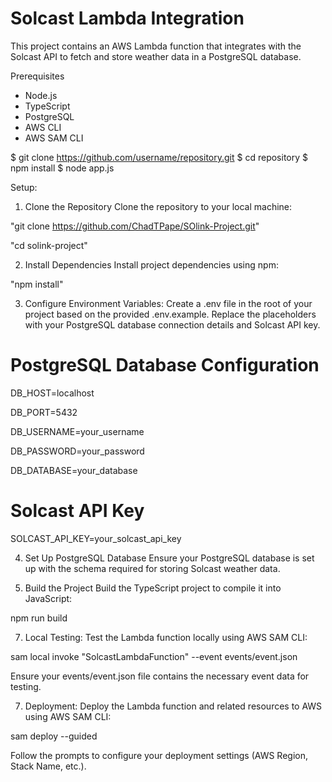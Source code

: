 # Solcast Lambda Integration

This project contains an AWS Lambda function that integrates with the Solcast API to fetch and store weather data in a PostgreSQL database.

Prerequisites

- Node.js
- TypeScript
- PostgreSQL
- AWS CLI
- AWS SAM CLI

$ git clone https://github.com/username/repository.git
$ cd repository
$ npm install
$ node app.js


Setup:

1. Clone the Repository
Clone the repository to your local machine:

"git clone https://github.com/ChadTPape/SOlink-Project.git"

"cd solink-project"

2. Install Dependencies
Install project dependencies using npm:

"npm install"

3. Configure Environment Variables:
Create a .env file in the root of your project based on the provided .env.example. Replace the placeholders with your PostgreSQL database connection details and Solcast API key.

# PostgreSQL Database Configuration
DB_HOST=localhost

DB_PORT=5432

DB_USERNAME=your_username

DB_PASSWORD=your_password

DB_DATABASE=your_database

# Solcast API Key
SOLCAST_API_KEY=your_solcast_api_key

4. Set Up PostgreSQL Database
Ensure your PostgreSQL database is set up with the schema required for storing
Solcast weather data.

6. Build the Project
Build the TypeScript project to compile it into JavaScript:

npm run build

7. Local Testing:
Test the Lambda function locally using AWS SAM CLI:

sam local invoke "SolcastLambdaFunction" --event events/event.json

Ensure your events/event.json file contains the necessary event data for testing.

7. Deployment:
Deploy the Lambda function and related resources to AWS using AWS SAM CLI:

sam deploy --guided

Follow the prompts to configure your deployment settings (AWS Region, Stack Name, etc.).
